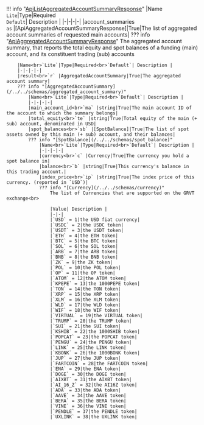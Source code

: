 !!! info "[ApiListAggregatedAccountSummaryResponse](/../../schemas/api_list_aggregated_account_summary_response)"
    |Name<br>`Lite`|Type|Required<br>`Default`| Description |
    |-|-|-|-|
    |account_summaries<br>`as` |[ApiAggregatedAccountSummaryResponse]|True|The list of aggregated account summaries of requested main accounts|
    ??? info "[ApiAggregatedAccountSummaryResponse](/../../schemas/api_aggregated_account_summary_response)"
        The aggregated account summary, that reports the total equity and spot balances of a funding (main) account, and its constituent trading (sub) accounts<br>

        |Name<br>`Lite`|Type|Required<br>`Default`| Description |
        |-|-|-|-|
        |result<br>`r` |AggregatedAccountSummary|True|The aggregated account summary|
        ??? info "[AggregatedAccountSummary](/../../schemas/aggregated_account_summary)"
            |Name<br>`Lite`|Type|Required<br>`Default`| Description |
            |-|-|-|-|
            |main_account_id<br>`ma` |string|True|The main account ID of the account to which the summary belongs|
            |total_equity<br>`te` |string|True|Total equity of the main (+ sub) account, denominated in USD|
            |spot_balances<br>`sb` |[SpotBalance]|True|The list of spot assets owned by this main (+ sub) account, and their balances|
            ??? info "[SpotBalance](/../../schemas/spot_balance)"
                |Name<br>`Lite`|Type|Required<br>`Default`| Description |
                |-|-|-|-|
                |currency<br>`c` |Currency|True|The currency you hold a spot balance in|
                |balance<br>`b` |string|True|This currency's balance in this trading account.|
                |index_price<br>`ip` |string|True|The index price of this currency. (reported in `USD`)|
                ??? info "[Currency](/../../schemas/currency)"
                    The list of Currencies that are supported on the GRVT exchange<br>

                    |Value| Description |
                    |-|-|
                    |`USD` = 1|the USD fiat currency|
                    |`USDC` = 2|the USDC token|
                    |`USDT` = 3|the USDT token|
                    |`ETH` = 4|the ETH token|
                    |`BTC` = 5|the BTC token|
                    |`SOL` = 6|the SOL token|
                    |`ARB` = 7|the ARB token|
                    |`BNB` = 8|the BNB token|
                    |`ZK` = 9|the ZK token|
                    |`POL` = 10|the POL token|
                    |`OP` = 11|the OP token|
                    |`ATOM` = 12|the ATOM token|
                    |`KPEPE` = 13|the 1000PEPE token|
                    |`TON` = 14|the TON token|
                    |`XRP` = 15|the XRP token|
                    |`XLM` = 16|the XLM token|
                    |`WLD` = 17|the WLD token|
                    |`WIF` = 18|the WIF token|
                    |`VIRTUAL` = 19|the VIRTUAL token|
                    |`TRUMP` = 20|the TRUMP token|
                    |`SUI` = 21|the SUI token|
                    |`KSHIB` = 22|the 1000SHIB token|
                    |`POPCAT` = 23|the POPCAT token|
                    |`PENGU` = 24|the PENGU token|
                    |`LINK` = 25|the LINK token|
                    |`KBONK` = 26|the 1000BONK token|
                    |`JUP` = 27|the JUP token|
                    |`FARTCOIN` = 28|the FARTCOIN token|
                    |`ENA` = 29|the ENA token|
                    |`DOGE` = 30|the DOGE token|
                    |`AIXBT` = 31|the AIXBT token|
                    |`AI_16_Z` = 32|the AI16Z token|
                    |`ADA` = 33|the ADA token|
                    |`AAVE` = 34|the AAVE token|
                    |`BERA` = 35|the BERA token|
                    |`VINE` = 36|the VINE token|
                    |`PENDLE` = 37|the PENDLE token|
                    |`UXLINK` = 38|the UXLINK token|
